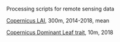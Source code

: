 Processing scripts for remote sensing data

[Copernicus LAI](https://land.copernicus.eu/global/products/lai), 300m, 2014-2018, mean

[Copernicus Dominant Leaf trait](https://land.copernicus.eu/pan-european/high-resolution-layers/forests/dominant-leaf-type/status-maps/dominant-leaf-type-2018?tab=metadata), 10m, 2018
